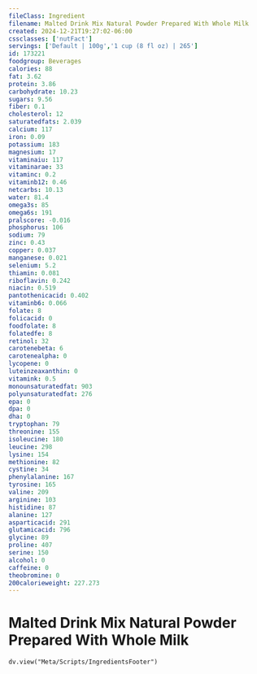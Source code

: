 ```yaml
---
fileClass: Ingredient
filename: Malted Drink Mix Natural Powder Prepared With Whole Milk
created: 2024-12-21T19:27:02-06:00
cssclasses: ['nutFact']
servings: ['Default | 100g','1 cup (8 fl oz) | 265']
id: 173221
foodgroup: Beverages
calories: 88
fat: 3.62
protein: 3.86
carbohydrate: 10.23
sugars: 9.56
fiber: 0.1
cholesterol: 12
saturatedfats: 2.039
calcium: 117
iron: 0.09
potassium: 183
magnesium: 17
vitaminaiu: 117
vitaminarae: 33
vitaminc: 0.2
vitaminb12: 0.46
netcarbs: 10.13
water: 81.4
omega3s: 85
omega6s: 191
pralscore: -0.016
phosphorus: 106
sodium: 79
zinc: 0.43
copper: 0.037
manganese: 0.021
selenium: 5.2
thiamin: 0.081
riboflavin: 0.242
niacin: 0.519
pantothenicacid: 0.402
vitaminb6: 0.066
folate: 8
folicacid: 0
foodfolate: 8
folatedfe: 8
retinol: 32
carotenebeta: 6
carotenealpha: 0
lycopene: 0
luteinzeaxanthin: 0
vitamink: 0.5
monounsaturatedfat: 903
polyunsaturatedfat: 276
epa: 0
dpa: 0
dha: 0
tryptophan: 79
threonine: 155
isoleucine: 180
leucine: 298
lysine: 154
methionine: 82
cystine: 34
phenylalanine: 167
tyrosine: 165
valine: 209
arginine: 103
histidine: 87
alanine: 127
asparticacid: 291
glutamicacid: 796
glycine: 89
proline: 407
serine: 150
alcohol: 0
caffeine: 0
theobromine: 0
200calorieweight: 227.273
---
```


# Malted Drink Mix Natural Powder Prepared With Whole Milk

```dataviewjs
dv.view("Meta/Scripts/IngredientsFooter")
```